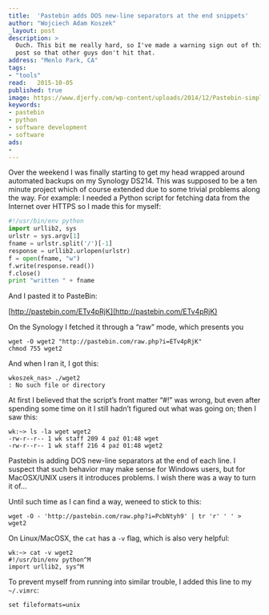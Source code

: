 ```yaml
---
title:	'Pastebin adds DOS new-line separators at the end snippets'
author: "Wojciech Adam Koszek"
_layout: post
description: >
  Ouch. This bit me really hard, so I've made a warning sign out of this
  post so that other guys don't hit that.
address: "Menlo Park, CA"
tags:
- "tools"
read:	2015-10-05
published: true
image: https://www.djerfy.com/wp-content/uploads/2014/12/Pastebin-simple.png
keywords:
- pastebin
- python
- software development
- software
ads:
- 
---
```


Over the weekend I was finally starting to get my head wrapped around
automated backups on my Synology DS214. This was supposed to be a ten
minute project which of course extended due to some trivial problems
along the way. For example: I needed a Python script for fetching data
from the Internet over HTTPS so I made this for myself:

~~~python
#!/usr/bin/env python
import urllib2, sys
urlstr = sys.argv[1]
fname = urlstr.split('/')[-1]
response = urllib2.urlopen(urlstr)
f = open(fname, "w")
f.write(response.read())
f.close()
print "written " + fname
~~~

And I pasted it to PasteBin:

[http://pastebin.com/ETv4pRjK](http://pastebin.com/ETv4pRjK)

On the Synology I fetched it through a “raw” mode, which presents you

~~~shell
wget -O wget2 "http://pastebin.com/raw.php?i=ETv4pRjK"
chmod 755 wget2
~~~

And when I ran it, I got this:

~~~shell
wkoszek_nas> ./wget2
: No such file or directory
~~~

At first I believed that the script’s front matter “#!” was wrong, but
even after spending some time on it I still hadn’t figured out what was
going on; then I saw this:

~~~shell
wk:~> ls -la wget wget2
-rw-r--r-- 1 wk staff 209 4 paź 01:48 wget
-rw-r--r-- 1 wk staff 216 4 paź 01:48 wget2
~~~

Pastebin is adding DOS new-line separators at the end of each line. I
suspect that such behavior may make sense for Windows users, but for
MacOSX/UNIX users it introduces problems. I wish there was a way to turn
it of...

Until such time as I can find a way, weneed to stick to this:

~~~
wget -O - 'http://pastebin.com/raw.php?i=PcbNtyh9' | tr 'r' ' ' > wget2
~~~

On Linux/MacOSX, the `cat` has a `-v` flag, which is also very
helpful:

~~~shell
wk:~> cat -v wget2
#!/usr/bin/env python^M
import urllib2, sys^M
~~~

To prevent myself from running into similar trouble, I added this line
to my `~/.vimrc`:

~~~vimrc
set fileformats=unix
~~~
